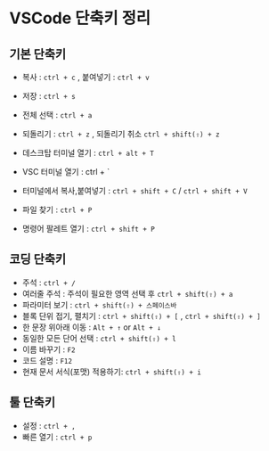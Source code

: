 # VSCode 단축키 정리

## 기본 단축키
- 복사 : `ctrl + c` , 붙여넣기 : `ctrl + v`
- 저장 : `ctrl + s`
- 전체 선택 : `ctrl + a`
- 되돌리기 : `ctrl + z` , 되돌리기 취소 `ctrl + shift(⇧) + z`

- 데스크탑 터미널 열기 : `ctrl + alt + T`
- VSC 터미널 열기 : ctrl + `
- 터미널에서 복사,붙여넣기 : `ctrl + shift + C` / `ctrl + shift + V`

- 파일 찾기 : `ctrl + P`
- 명령어 팔레트 열기 : `ctrl + shift + P`

## 코딩 단축키
- 주석 : `ctrl + /`
- 여러줄 주석 : 주석이 필요한 영역 선택 후 `ctrl + shift(⇧) + a`
- 파라미터 보기 : `ctrl + shift(⇧) + 스페이스바`
- 블록 단위 접기, 펼치기 : `ctrl + shift(⇧) + [` , `ctrl + shift(⇧) + ]`
- 한 문장 위아래 이동 : `Alt + ↑` or `Alt + ↓`
- 동일한 모든 단어 선택 : `ctrl + shift(⇧) + l`
- 이름 바꾸기 : `F2`
- 코드 설명 : `F12`
- 현재 문서 서식(포맷) 적용하기: `ctrl + shift(⇧) + i`

## 툴 단축키
- 설정 : `ctrl + ,`
- 빠른 열기 : `ctrl + p`

